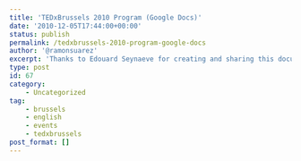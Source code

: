 ```yaml
---
title: 'TEDxBrussels 2010 Program (Google Docs)'
date: '2010-12-05T17:44:00+00:00'
status: publish
permalink: /tedxbrussels-2010-program-google-docs
author: '@ramonsuarez'
excerpt: 'Thanks to Edouard Seynaeve for creating and sharing this document with the program of TEDxBrussels 2010 in an easily searchable format that can be printed and read on mobile devices. See you all onsite tomorrow! Here is a copy of the document at 1...'
type: post
id: 67
category:
    - Uncategorized
tag:
    - brussels
    - english
    - events
    - tedxbrussels
post_format: []
---
```

<!DOCTYPE html PUBLIC "-//W3C//DTD HTML 4.0 Transitional//EN" "http://www.w3.org/TR/REC-html40/loose.dtd">
<?xml encoding="UTF-8">
